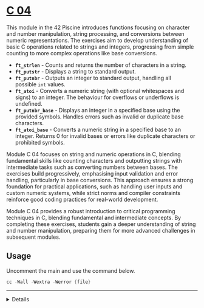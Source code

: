 # [C 04](https://github.com/vinislima/42sp_piscine_c04)

This module in the 42 Piscine introduces functions focusing on character and number manipulation, string processing, and conversions between numeric representations. The exercises aim to develop understanding of basic C operations related to strings and integers, progressing from simple counting to more complex operations like base conversions.

- **`ft_strlen`** - Counts and returns the number of characters in a string.
- **`ft_putstr`** - Displays a string to standard output.
- **`ft_putnbr`** - Outputs an integer to standard output, handling all possible `int` values.
- **`ft_atoi`** - Converts a numeric string (with optional whitespaces and signs) to an integer. The behaviour for overflows or underflows is undefined.
- **`ft_putnbr_base`** - Displays an integer in a specified base using the provided symbols. Handles errors such as invalid or duplicate base characters.
- **`ft_atoi_base`** - Converts a numeric string in a specified base to an integer. Returns 0 for invalid bases or errors like duplicate characters or prohibited symbols.

Module C 04 focuses on string and numeric operations in C, blending fundamental skills like counting characters and outputting strings with intermediate tasks such as converting numbers between bases. The exercises build progressively, emphasising input validation and error handling, particularly in base conversions. This approach ensures a strong foundation for practical applications, such as handling user inputs and custom numeric systems, while strict norms and compiler constraints reinforce good coding practices for real-world development.

Module C 04 provides a robust introduction to critical programming techniques in C, blending fundamental and intermediate concepts. By completing these exercises, students gain a deeper understanding of string and number manipulation, preparing them for more advanced challenges in subsequent modules.

## Usage

Uncomment the main and use the command below.

```c
cc -Wall -Wextra -Werror {file}

```

---
<details>

    <summary>Exercises:</summary>

- [ex00:](https://github.com/vinislima/42sp_piscine_c04/blob/main/ex00/ft_strlen.c)
    
    ```c
    /* ************************************************************************** */
    /*                                                                            */
    /*                                                        :::      ::::::::   */
    /*   ft_strlen.c                                        :+:      :+:    :+:   */
    /*                                                    +:+ +:+         +:+     */
    /*   By: vinda-si <vinda-si@student.42.fr>          +#+  +:+       +#+        */
    /*                                                +#+#+#+#+#+   +#+           */
    /*   Created: 2024/09/02 18:03:52 by vinda-si          #+#    #+#             */
    /*   Updated: 2024/09/05 08:12:43 by vinda-si         ###   ########.fr       */
    /*                                                                            */
    /* ************************************************************************** */
    
    int	ft_strlen(char *str);
    
    int	ft_strlen(char *str)
    {
    	int	i;
    
    	i = 0;
    	while (str[i] != '\0')
    	{
    		i++;
    	}
    	return (i);
    }
    ```
    
- [ex01:](https://github.com/vinislima/42sp_piscine_c04/blob/main/ex01/ft_putstr.c)
    
    ```c
    /* ************************************************************************** */
    /*                                                                            */
    /*                                                        :::      ::::::::   */
    /*   ft_putstr.c                                        :+:      :+:    :+:   */
    /*                                                    +:+ +:+         +:+     */
    /*   By: vinda-si <vinda-si@student.42.fr>          +#+  +:+       +#+        */
    /*                                                +#+#+#+#+#+   +#+           */
    /*   Created: 2024/09/02 18:04:30 by vinda-si          #+#    #+#             */
    /*   Updated: 2024/09/05 08:22:50 by vinda-si         ###   ########.fr       */
    /*                                                                            */
    /* ************************************************************************** */
    
    #include <unistd.h>
    
    void	ft_putstr(char *str);
    
    void	ft_putstr(char *str)
    {
    	int	count;
    
    	count = 0;
    	while (str[count] != '\0')
    	{
    		write(1, &str[count], 1);
    		count++;
    	}
    }
    ```
    
- [ex02:](https://github.com/vinislima/42sp_piscine_c04/blob/main/ex02/ft_putnbr.c)
    
    ```c
    /* ************************************************************************** */
    /*                                                                            */
    /*                                                        :::      ::::::::   */
    /*   ft_putnbr.c                                        :+:      :+:    :+:   */
    /*                                                    +:+ +:+         +:+     */
    /*   By: vinda-si <vinda-si@student.42.fr>          +#+  +:+       +#+        */
    /*                                                +#+#+#+#+#+   +#+           */
    /*   Created: 2024/09/02 18:48:14 by vinda-si          #+#    #+#             */
    /*   Updated: 2024/09/05 18:07:58 by vinda-si         ###   ########.fr       */
    /*                                                                            */
    /* ************************************************************************** */
    
    #include <unistd.h>
    
    void	ft_putnbr(int nb);
    
    void	ft_putnbr(int nb)
    {
    	int		count;
    	char	list[10];
    
    	if (nb == 0)
    		write(1, "0", 1);
    	if (nb == -2147483648)
    	{
    		write(1, "-2147483648", 11);
    		return ;
    	}
    	if (nb < 0)
    	{
    		write(1, "-", 1);
    		nb = nb * -1;
    	}
    	count = 0;
    	while (nb > 0)
    	{
    		list[count++] = (nb % 10) + 48;
    		nb = nb / 10;
    	}
    	count--;
    	while (count >= 0)
    		write(1, &list[count--], 1);
    }
    ```
    </details>